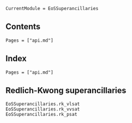 ```@meta
CurrentModule = EoSSuperancillaries
```

## Contents

```@contents
Pages = ["api.md"]
```

## Index

```@index
Pages = ["api.md"]
```

## Redlich-Kwong superancillaries
```@docs
EoSSuperancillaries.rk_vlsat
EoSSuperancillaries.rk_vvsat
EoSSuperancillaries.rk_psat
```